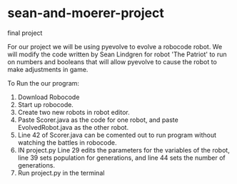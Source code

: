 # sean-and-moerer-project
final project

For our project we will be using pyevolve to evolve a robocode robot. We will modify the code written by Sean Lindgren for robot 'The Patriot' to run on numbers and booleans that will allow pyevolve to cause the robot to make adjustments in game.

To Run the our program:
1. Download Robocode
2. Start up robocode.
3. Create two new robots in robot editor.
4. Paste Scorer.java as the code for one robot, and paste EvolvedRobot.java as the other robot.
5. Line 42 of Scorer.java can be comented out to run program without watching the battles in robocode.
6. IN project.py Line 29 edits the parameters for the variables of the robot, line 39 sets population for generations, and line 44 sets the number of generations.
7. Run project.py in the terminal
